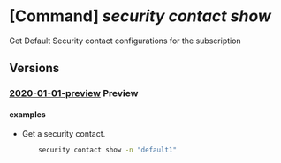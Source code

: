 # [Command] _security contact show_

Get Default Security contact configurations for the subscription

## Versions

### [2020-01-01-preview](/Resources/mgmt-plane/L3N1YnNjcmlwdGlvbnMve30vcHJvdmlkZXJzL21pY3Jvc29mdC5zZWN1cml0eS9zZWN1cml0eWNvbnRhY3RzL3t9/2020-01-01-preview.xml) **Preview**

<!-- mgmt-plane /subscriptions/{}/providers/microsoft.security/securitycontacts/{} 2020-01-01-preview -->

#### examples

- Get a security contact.
    ```bash
        security contact show -n "default1"
    ```
